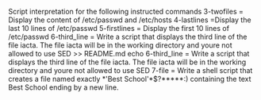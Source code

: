 Script interpretation for the following instructed commands
3-twofiles = Display the content of /etc/passwd and /etc/hosts
4-lastlines =Display the last 10 lines of /etc/passwd
5-firstlines = Display the first 10 lines of /etc/passwd
6-third_line = Write a script that displays the third line of the file iacta. The file iacta will be in the working directory and youre not allowed to use SED >> README.md
echo 6-third_line = Write a script that displays the third line of the file iacta. The file iacta will be in the working directory and youre not allowed to use SED
7-file = Write a shell script that creates a file named exactly \*\'Best School\'\*$\?\*\*\*\*\*:) containing the text Best School ending by a new line.
